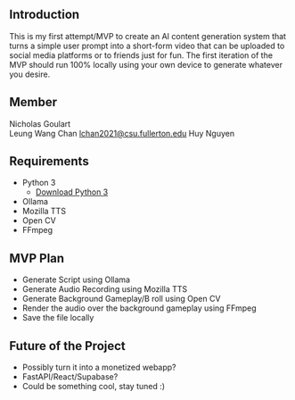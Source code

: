 ## Introduction
This is my first attempt/MVP to create an AI content generation system that turns a simple user prompt into a short-form video that can be uploaded to social media platforms or to friends just for fun.
The first iteration of the MVP should run 100% locally using your own device to generate whatever you desire.

## Member
Nicholas Goulart  
Leung Wang Chan   lchan2021@csu.fullerton.edu
Huy Nguyen        

## Requirements
- Python 3
  - [Download Python 3](https://www.python.org/downloads/)
- Ollama
- Mozilla TTS
- Open CV
- FFmpeg

## MVP Plan
- Generate Script using Ollama
- Generate Audio Recording using Mozilla TTS
- Generate Background Gameplay/B roll using Open CV
- Render the audio over the background gameplay using FFmpeg
- Save the file locally

## Future of the Project
- Possibly turn it into a monetized webapp?
- FastAPI/React/Supabase?
- Could be something cool, stay tuned :)
